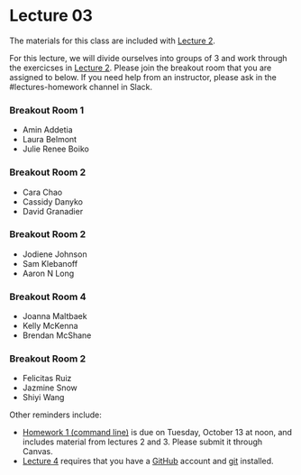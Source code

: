 # Lecture 03

The materials for this class are included with [Lecture 2](../lecture02). 

For this lecture, we will divide ourselves into groups of 3 and work through the exercicses in [Lecture 2](../lecture02). Please join the breakout room that you are assigned to below. If you need help from an instructor, please ask in the #lectures-homework channel in Slack.

### Breakout Room 1
- Amin Addetia
- Laura Belmont
- Julie Renee Boiko

### Breakout Room 2
- Cara Chao
- Cassidy Danyko
- David Granadier

### Breakout Room 2
- Jodiene Johnson
- Sam Klebanoff
- Aaron N Long
 
### Breakout Room 4
- Joanna Maltbaek
- Kelly McKenna
- Brendan McShane

### Breakout Room 2
- Felicitas Ruiz
- Jazmine Snow
- Shiyi Wang


Other reminders include:

- [Homework 1 (command line)](../../homeworks/homework01) is due on Tuesday, October 13 at noon, and includes material from lectures 2 and 3. Please submit it through Canvas.
- [Lecture 4](../lecture04) requires that you have a [GitHub](https://github.com/) account and [git](https://github.com/fredhutchio/tfcb_2020/tree/master/software#git) installed.
